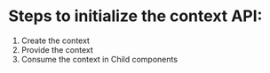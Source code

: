 # Steps to initialize the context API:
1. Create the context
2. Provide the context
3. Consume the context in Child components